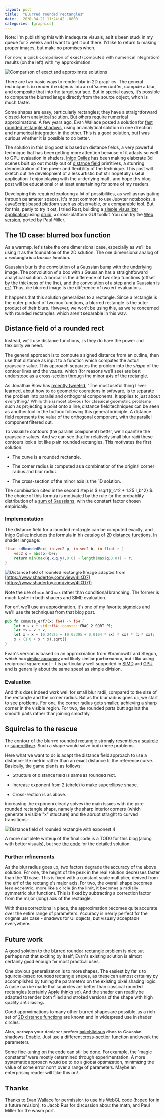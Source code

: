 ```yaml
---
layout: post
title:  "Blurred rounded rectangles"
date:   2020-04-21 11:24:42 -0800
categories: [graphics]
---
```

<script type="text/x-mathjax-config">
    MathJax.Hub.Config({
        tex2jax: {
            inlineMath: [['$', '$']]
        }
    });
</script>
<script src="https://cdnjs.cloudflare.com/ajax/libs/mathjax/2.7.0/MathJax.js?config=TeX-AMS-MML_HTMLorMML" type="text/javascript"></script>

Note: I'm publishing this with inadequate visuals, as it's been stuck in my queue for 3 weeks and I want to get it out there. I'd like to return to making proper images, but make no promises when.

For now, a quick comparison of exact (computed with numerical integration) results (on the left) with my approximation:

![Comparison of exact and approximate solutions](/assets/blurrr_comparison.png)


There are two basic ways to render blur in 2D graphics. The general technique is to render the objects into an offscreen buffer, compute a blur, and composite that into the target surface. But in special cases, it's possible to compute the blurred image directly from the source object, which is much faster.

Some shapes are easy, particularly rectangles; they have a straightforward closed-form analytical solution. But others require numerical approximations. A few years ago, Evan Wallace posted a solution for [fast rounded rectangle shadows], using an analytical solution in one direction and numerical integration in the other. This is a good solution, but I was curious whether it is possible to do better.

The solution in this blog post is based on distance fields, a very powerful technique that has been getting more attention because of it adapts so well to GPU evaluation in shaders. [Inigo Quilez] has been making elaborate 3d scenes built up out mostly out of [distance field] primitives, a stunning demonstration of the power and flexibility of the technique. This post will sketch out the development of a less artistic but still hopefully useful application. I enjoy playing with the underlying math, and hope this blog post will be educational or at least entertaining for some of my readers.

Developing this required exploring a lot of possibilities, as well as navigating through parameter spaces. It's most common to use Jupyter notebooks, a JavaScript-based platform such as observable, or a comparable tool. But for this, partly to try it out, I tried Rust, building a [simple visualizer application][blurrr] using [druid], a cross-platform GUI toolkit. You can try the [Web version], ported by Paul Miller.

## The 1D case: blurred box function

As a warmup, let's take the one dimensional case, especially as we'll be using it as the foundation of the 2D solution. The one dimensional analog of a rectangle is a boxcar function.

Gaussian blur is the convolution of a Gaussian bump with the underlying image. The convolution of a box with a Gaussian has a straightforward analytical solution. A boxcar is the difference of two step functions (offset by the thickness of the line), and the convolution of a step and a Gaussian is [erf]. Thus, the blurred image is the difference of two erf evaluations.

It happens that this solution generalizes to a rectangle. Since a rectangle is the outer product of two box functions, a blurred rectangle is the outer product of their blurs. However, we won't be using this, as we're concerned with rounded rectangles, which aren't separable in this way.

## Distance field of a rounded rect

Instead, we'll use distance functions, as they do have the power and flexibility we need.

The general approach is to compute a signed distance from an outline, then use that distance as input to a function which computes the actual grayscale value. This approach separates the problem into the *shape* of the contour lines and the *values,* which (for reasons we'll see) are best understood as a cross-section through the minor axis of the rectangle.

As Jonathan Blow has [recently tweeted](https://twitter.com/Jonathan_Blow/status/1244792815512510469), "The most useful thing I ever learned, about how to do geometric operations in software, is to separate the problem into parallel and orthogonal components. It applies to just about everything." While this is most obvious for classical geometric problems such as projecting a point onto a line, distance field techniques can be seen as another tool in the toolbox following this general principle. A distance field represents the value of the orthogonal component, with the parallel component filtered out.

To visualize contours (the parallel component) better, we'll quantize the grayscale values. And we can see that for relatively small blur radii these contours look a lot like plain rounded rectangles. This motivates the first solution:

* The curve is a rounded rectangle.

* The corner radius is computed as a combination of the original corner radius and blur radius.

* The cross-section of the minor axis is the 1D solution.

The combination cited in the second step is $ \sqrt{r_c^2 + 1.25 r_b^2} $. The choice of this formula is motivated by the rule for the probability distribution of a [sum of Gaussians], with the constant factor chosen empirically.

### Implementation

The distance field for a rounded rectangle can be computed exactly, and Inigo Quilez includes the formula in his catalog of [2D distance functions]. In shader language:

```glsl
float sdRoundedBox( in vec2 p, in vec2 b, in float r )
    vec2 q = abs(p)-b+r;
    return min(max(q.x,q.y),0.0) + length(max(q,0.0)) - r;
}
```

![Distance field of rounded rectangle](/assets/rounded_rect_distfield.png)
(Image adapted from [https://www.shadertoy.com/view/4llXD7](https://www.shadertoy.com/view/4llXD7))

Note the use of `min` and `max` rather than conditional branching. The former is much faster in both shaders and SIMD evaluation.

For erf, we'll use an approximation. It's one of my [favorite sigmoids] and we'll use the techniques from that blog post.

```rust
pub fn compute_erf7(x: f64) -> f64 {
    let x = x * std::f64::consts::FRAC_2_SQRT_PI;
    let xx = x * x;
    let x = x + (0.24295 + (0.03395 + 0.0104 * xx) * xx) * (x * xx);
    x / (1.0 + x * x).sqrt()
}
```

Evan's version is based on an approximation from Abramowitz and Stegun, which has [similar accuracy][Desmos calculator for erf approximations] and likely similar performance, but I like using reciprocal square root - it is particularly well supported in [SIMD](https://www.felixcloutier.com/x86/rsqrtps) and [GPU](https://www.khronos.org/registry/OpenGL-Refpages/gl4/html/inversesqrt.xhtml) and is generally about the same speed as simple division.

### Evaluation

And this does indeed work well for small blur radii, compared to the size of the rectangle and the corner radius. But as thr blur radius goes up, we start to see problems. For one, the corner radius gets smaller, achieving a sharp corner in the visible region. For two, the rounded parts butt against the smooth parts rather than joining smoothly.

## Squircles to the rescue

The contour of the blurred rounded rectangle strongly resembles a [squircle] or [superellipse]. Such a shape would solve both these problems.

Here what we want to do is adapt the distance field approach to use a distance-like metric rather than an exact distance to the reference curve. Basically, the game plan is as follows:

* Structure of distance field is same as rounded rect.

* Increase exponent from 2 (circle) to make superellipse shape.

* Cross-section is as above.

Increasing the exponent clearly solves the main issues with the pure rounded rectangle shape, namely the sharp interior corners (which generate a visible "x" structure) and the abrupt straight to curved transitions:

![Distance field of rounded rectangle with exponent 4](/assets/rounded_rect_distfield_exp.png)

A more complete writeup of the final code is a TODO for this blog (along with better visuals), but see [the code](https://git.sr.ht/~raph/blurrr/tree/master/src/distfield.rs) for the detailed solution.

### Further refinements

As the blur radius goes up, two factors degrade the accuracy of the above solution. For one, the height of the peak in the real solution decreases faster than the 1D case. This is fixed with a constant scale multiplier, derived from the erf of the rectangle's major axis. For two, the overall shape becomes less eccentric, more like a circle (in the limit, it becomes a radially symmetric blur function). This is fixed by subtracting a correction factor from the major (long) axis of the rectangle.

With these corrections in place, the approximation becomes quite accurate over the entire range of parameters. Accuracy is nearly perfect for the original use case - shadows for UI objects, but visually acceptable everywhere.

## Future work

A good solution to the blurred rounded rectangle problem is nice but perhaps not that exciting by itself; Evan's existing solution is almost certainly good enough for most practical uses.

One obvious generalization is to more shapes. The easiest by far is to squircle-based rounded rectangle shapes, as these can almost certainly by accomplished by tuning the parameters on the existing pixel shading logic. A case can be made that squircles are better than classical rounded rectangles (certainly [Apple thinks so]). And the shader can readily be adapted to render both filled and stroked versions of the shape with high quality antialiasing.

Good approximations to many other blurred shapes are possible, as a rich set of [2D distance functions] are known and in widespread use in shader circles.

Also, perhaps your designer prefers [bokehlicious][Bokeh] discs to Gaussian shadows. Doable. Just use a different [cross-section function][bokeh cross-section] and tweak the parameters.

Some fine-tuning on the code can still be done. For example, the "magic constants" were mostly determined through experimentation. A more systematic approach would be to do a global optimization, minimizing the value of some error norm over a range of parameters. Maybe an enterprising reader will take this on!

## Thanks

Thanks to Evan Wallace for permission to use his WebGL code (hoped for in a future revision), to Jacob Rus for discussion about the math, and Paul Miller for the wasm port.

[sum of Gaussians]: https://en.wikipedia.org/wiki/Sum_of_normally_distributed_random_variables
[fast rounded rectangle shadows]: http://madebyevan.com/shaders/fast-rounded-rectangle-shadows/
[druid]: https://github.com/xi-editor/druid
[blurrr]: https://git.sr.ht/~raph/blurrr
[Web version]: https://blurrr.futurepaul.now.sh/
[2D distance functions]: https://www.iquilezles.org/www/articles/distfunctions2d/distfunctions2d.htm
[favorite sigmoids]: https://raphlinus.github.io/audio/2018/09/05/sigmoid.html
[erf]: https://en.wikipedia.org/wiki/Error_function
[Desmos calculator for erf approximations]: https://www.desmos.com/calculator/tcuwxfqyrl
[squircle]: https://en.wikipedia.org/wiki/Squircle
[superellipse]: https://en.wikipedia.org/wiki/Superellipse
[Apple thinks so]: https://www.figma.com/blog/desperately-seeking-squircles/
[bokeh cross-section]: https://www.wolframalpha.com/input/?i=integral%20sqrt%281-x%5E2%29
[Bokeh]: https://en.wikipedia.org/wiki/Bokeh
[Inigo Quilez]: https://www.iquilezles.org/
[distance field]: https://www.iquilezles.org/www/articles/distfunctions/distfunctions.htm
